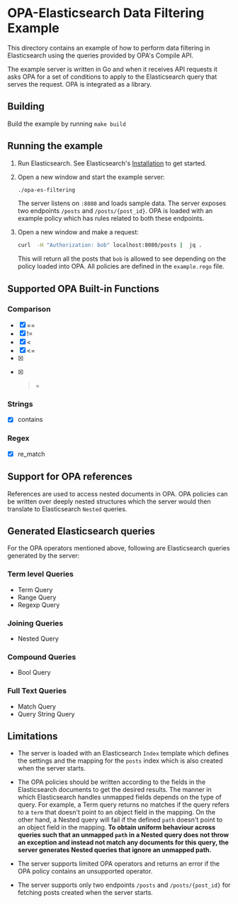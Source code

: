 # OPA-Elasticsearch Data Filtering Example

This directory contains an example of how to perform data filtering in
Elasticsearch using the queries provided by OPA's Compile API.

The example server is written in Go and when it receives API requests it asks
OPA for a set of conditions to apply to the Elasticsearch query that serves
the request. OPA is integrated as a library.

## Building

Build the example by running `make build`

## Running the example

1. Run Elasticsearch. See Elasticsearch's [Installation](https://www.elastic.co/guide/en/elasticsearch/reference/current/_installation.html) to get started.

2. Open a new window and start the example server:

   ```bash
   ./opa-es-filtering
   ```

   The server listens on `:8080` and loads sample data. The server exposes
   two endpoints `/posts` and `/posts/{post_id}`.
   OPA is loaded with an example policy which has rules related to both these
   endpoints.

3. Open a new window and make a request:

   ```bash
   curl  -H "Authorization: bob" localhost:8080/posts |  jq .
   ```

   This will return all the posts that `bob` is allowed to see depending on the policy loaded into OPA. All policies are defined in the `example.rego` file.

## Supported OPA Built-in Functions

### Comparison

- [x] ==
- [x] !=
- [x] <
- [x] <=
- [x] >
- [x] >=

### Strings

- [x] contains

### Regex

- [x] re_match

## Support for OPA references

References are used to access nested documents in OPA. OPA policies can be written over deeply nested structures which the server would then translate to Elasticsearch `Nested` queries.

## Generated Elasticsearch queries

For the OPA operators mentioned above, following are Elasticsearch queries generated by the server:

### Term level Queries

- Term Query
- Range Query
- Regexp Query

### Joining Queries

- Nested Query

### Compound Queries

- Bool Query

### Full Text Queries

- Match Query
- Query String Query

## Limitations

- The server is loaded with an Elasticsearch `Index` template which defines the settings and the mapping for the `posts` index which is also created when the server starts.

- The OPA policies should be written according to the fields in the Elasticsearch documents to get the desired results. The manner in which Elasticsearch handles unmapped fields depends on the type of query. For example, a Term query returns no matches if the query refers to a `term` that doesn't point to an object field in the mapping. On the other hand, a Nested query will fail if the defined `path` doesn't point to an object field in the mapping. **To obtain uniform behaviour across queries such that an unmapped `path` in a Nested query does not throw an exception and instead not match any documents for this query, the server generates Nested queries that ignore an unmapped path.**

- The server supports limited OPA operators and returns an error if the OPA policy contains an unsupported operator.

- The server supports only two endpoints `/posts` and `/posts/{post_id}` for fetching posts created when the server starts.